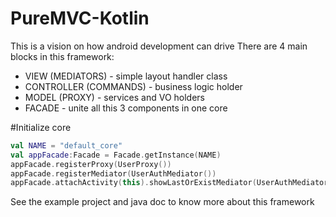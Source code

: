 # PureMVC-Kotlin
This is a vision on how android development can drive
There are 4 main blocks in this framework:
- VIEW (MEDIATORS) - simple layout handler class
- CONTROLLER (COMMANDS) - business logic holder
- MODEL (PROXY) - services and VO holders
- FACADE - unite all this 3 components in one core

#Initialize core
```kotlin
val NAME = "default_core"
val appFacade:Facade = Facade.getInstance(NAME)
appFacade.registerProxy(UserProxy())
appFacade.registerMediator(UserAuthMediator())
appFacade.attachActivity(this).showLastOrExistMediator(UserAuthMediator.NAME, LinearAnimator())
```

See the example project and java doc to know more about this framework
